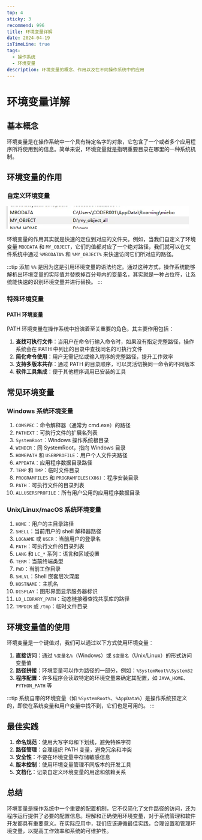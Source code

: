 ```yaml
---
top: 4
sticky: 3
recommend: 996
title: 环境变量详解
date: 2024-04-19
isTimeLine: true
tags:
  - 操作系统
  - 环境变量
description: 环境变量的概念、作用以及在不同操作系统中的应用
---
```


# 环境变量详解

## 基本概念

环境变量是在操作系统中一个具有特定名字的对象，它包含了一个或者多个应用程序所将使用到的信息。简单来说，环境变量就是指明重要目录在哪里的一种系统机制。

## 环境变量的作用

### 自定义环境变量

![Alt text](./assets/image2.png)

环境变量的作用其实就是快速的定位到对应的文件夹。例如，当我们自定义了环境变量 `MBODATA` 和 `MY_OBJECT`，它们的值都对应了一个绝对路径，我们就可以在文件系统中通过 `%MBODATA%` 和 `%MY_OBJECT%` 来快速访问它们所对应的路径。

:::tip
添加 `%%` 是因为这是引用环境变量的语法约定。通过这种方式，操作系统能够解析出环境变量的实际值并替换掉百分号内的变量名，其实就是一种占位符，让系统能快速的识别环境变量并进行替换。
:::

### 特殊环境变量

#### PATH 环境变量

PATH 环境变量在操作系统中扮演着至关重要的角色，其主要作用包括：

1. **查找可执行文件**：当用户在命令行输入命令时，如果没有指定完整路径，操作系统会在 PATH 中列出的目录中查找同名的可执行文件
2. **简化命令使用**：用户无需记忆或输入程序的完整路径，提升工作效率
3. **支持多版本共存**：通过 PATH 的目录顺序，可以灵活切换同一命令的不同版本
4. **软件工具集成**：便于其他程序调用已安装的工具

## 常见环境变量

### Windows 系统环境变量

1. `COMSPEC`：命令解释器（通常为 cmd.exe）的路径
2. `PATHEXT`：可执行文件的扩展名列表
3. `SystemRoot`：Windows 操作系统根目录
4. `WINDIR`：同 SystemRoot，指向 Windows 目录
5. `HOMEPATH` 和 `USERPROFILE`：用户个人文件夹路径
6. `APPDATA`：应用程序数据目录路径
7. `TEMP` 和 `TMP`：临时文件目录
8. `PROGRAMFILES` 和 `PROGRAMFILES(X86)`：程序安装目录
9. `PATH`：可执行文件的目录列表
10. `ALLUSERSPROFILE`：所有用户公用的应用程序数据目录

### Unix/Linux/macOS 系统环境变量

1. `HOME`：用户的主目录路径
2. `SHELL`：当前用户的 shell 解释器路径
3. `LOGNAME` 或 `USER`：当前用户的登录名
4. `PATH`：可执行文件的目录列表
5. `LANG` 和 `LC_*` 系列：语言和区域设置
6. `TERM`：当前终端类型
7. `PWD`：当前工作目录
8. `SHLVL`：Shell 嵌套层次深度
9. `HOSTNAME`：主机名
10. `DISPLAY`：图形界面显示服务器标识
11. `LD_LIBRARY_PATH`：动态链接器查找共享库的路径
12. `TMPDIR` 或 `/tmp`：临时文件目录

## 环境变量值的使用

环境变量是一个键值对，我们可以通过以下方式使用环境变量：

1. **直接访问**：通过 `%变量名%`（Windows）或 `$变量名`（Unix/Linux）的形式访问变量值
2. **路径拼接**：环境变量可以作为路径的一部分，例如：`%SystemRoot%\System32`
3. **程序配置**：许多程序会读取特定的环境变量来确定其配置，如 `JAVA_HOME`、`PYTHON_PATH` 等

:::tip
系统自带的环境变量（如 `%SystemRoot%`、`%AppData%`）是操作系统预定义的，即使在系统变量和用户变量中找不到，它们也是可用的。
:::

## 最佳实践

1. **命名规范**：使用大写字母和下划线，避免特殊字符
2. **路径管理**：合理组织 PATH 变量，避免冗余和冲突
3. **安全性**：不要在环境变量中存储敏感信息
4. **版本控制**：使用环境变量管理不同版本的开发工具
5. **文档化**：记录自定义环境变量的用途和依赖关系

## 总结

环境变量是操作系统中一个重要的配置机制，它不仅简化了文件路径的访问，还为程序运行提供了必要的配置信息。理解和正确使用环境变量，对于系统管理和软件开发都具有重要意义。在实际应用中，我们应该遵循最佳实践，合理设置和管理环境变量，以提高工作效率和系统的可维护性。
